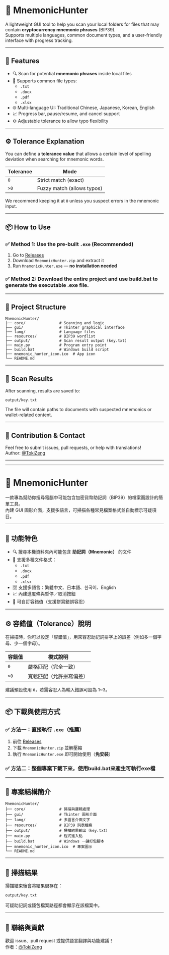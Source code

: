 

# 🧠 MnemonicHunter

A lightweight GUI tool to help you scan your local folders for files that may contain **cryptocurrency mnemonic phrases** (BIP39).  
Supports multiple languages, common document types, and a user-friendly interface with progress tracking.

---

## 🚀 Features

- 🔍 Scan for potential **mnemonic phrases** inside local files
- 📂 Supports common file types:
  - `.txt`
  - `.docx`
  - `.pdf`
  - `.xlsx`
- 🌐 Multi-language UI: Traditional Chinese, Japanese, Korean, English
- 📈 Progress bar, pause/resume, and cancel support
- ⚙️ Adjustable tolerance to allow typo flexibility

---

## ⚙️ Tolerance Explanation

You can define a **tolerance value** that allows a certain level of spelling deviation when searching for mnemonic words.

| Tolerance | Mode                |
|-----------|---------------------|
| `0`       | Strict match (exact) |
| `>0`      | Fuzzy match (allows typos) |

We recommend keeping it at `0` unless you suspect errors in the mnemonic input.

---

## 📦 How to Use

### ✅ Method 1: Use the pre-built `.exe` (Recommended)

1. Go to [Releases](https://github.com/TokiZeng/MnemonicHunter/releases)
2. Download `MnemonicHunter.zip` and extract it
3. Run `MnemonicHunter.exe` — **no installation needed**
### ✅ Method 2: Download the entire project and use build.bat to generate the executable .exe file.

---

## 📁 Project Structure

```
MnemonicHunter/
├── core/               # Scanning and logic
├── gui/                # Tkinter graphical interface
├── lang/               # Language files
├── resources/          # BIP39 wordlist
├── output/             # Scan result output (key.txt)
├── main.py             # Program entry point
├── build.bat           # Windows build script
├── mnemonic_hunter_icon.ico  # App icon
└── README.md
```

---

## 📄 Scan Results

After scanning, results are saved to:

```
output/key.txt
```

The file will contain paths to documents with suspected mnemonics or wallet-related content.

---

## 🙌 Contribution & Contact

Feel free to submit issues, pull requests, or help with translations!  
Author: [@TokiZeng](https://github.com/TokiZeng)

---
---

# 🧠 MnemonicHunter

一款專為幫助你搜尋電腦中可能包含加密貨幣助記詞（BIP39）的檔案而設計的簡單工具。  
內建 GUI 圖形介面，支援多語言，可掃描各種常見檔案格式並自動標示可疑項目。

---

## 🚀 功能特色

- 🔍 搜尋本機資料夾內可能包含 **助記詞（Mnemonic）** 的文件
- 📂 支援多種文件格式：
  - `.txt`
  - `.docx`
  - `.pdf`
  - `.xlsx`
- 🈳 支援多語言：繁體中文、日本語、한국어、English
- 📈 內建進度條與暫停／取消按鈕
- 🧠 可自訂容錯值（支援拼寫錯誤容忍）

---

## ⚙️ 容錯值（Tolerance）說明

在掃描時，你可以設定「容錯值」，用來容忍助記詞拼字上的誤差（例如多一個字母、少一個字母）。

| 容錯值 | 模式說明         |
|--------|------------------|
| `0`    | 嚴格匹配（完全一致） |
| `>0`   | 寬鬆匹配（允許拼寫偏差） |

建議預設使用 `0`，若需容忍人為輸入錯誤可設為 1~3。

---

## 📦 下載與使用方式

### ✅ 方法一：直接執行 `.exe`（推薦）

1. 前往 [Releases](https://github.com/TokiZeng/MnemonicHunter/releases)
2. 下載 `MnemonicHunter.zip` 並解壓縮
3. 執行 `MnemonicHunter.exe` 即可開始使用（**免安裝**）

### ✅ 方法二：整個專案下載下來，使用build.bat來產生可執行exe檔

---

## 📁 專案結構簡介

```
MnemonicHunter/
├── core/               # 掃描與邏輯處理
├── gui/                # Tkinter 圖形介面
├── lang/               # 多語言介面文字
├── resources/          # BIP39 詞表檔案
├── output/             # 掃描結果輸出（key.txt）
├── main.py             # 程式進入點
├── build.bat           # Windows 一鍵打包腳本
├── mnemonic_hunter_icon.ico  # 專案圖示
└── README.md
```

---

## 📄 掃描結果

掃描結束後會將結果儲存在：
```
output/key.txt
```
可疑助記詞或錢包檔案路徑都會顯示在該檔案中。

---

## 🙌 聯絡與貢獻

歡迎 issue、pull request 或提供語言翻譯與功能建議！  
作者：[@TokiZeng](https://github.com/TokiZeng)
